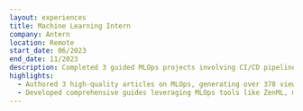 ```yaml
---
layout: experiences
title: Machine Learning Intern 
company: Antern
location: Remote
start_date: 06/2023
end_date: 11/2023
description: Completed 3 guided MLOps projects involving CI/CD pipelines, Docker, and design patterns under mentorship to gain hands-on experience.
highlights:
  - Authored 3 high-quality articles on MLOps, generating over 378 views and demonstrating expertise in model deployment, monitoring, and ML workflows.
  - Developed comprehensive guides leveraging MLOps tools like ZenML, mlflow and Evidently to showcase ML lifecycle management.
---
```



